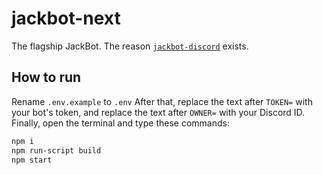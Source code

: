 # jackbot-next

The flagship JackBot. The reason [`jackbot-discord`](https://npm.im/jackbot-discord) exists.

## How to run

Rename `.env.example` to `.env`
After that, replace the text after `TOKEN=` with your bot's token, and replace the text after `OWNER=` with your Discord ID.
Finally, open the terminal and type these commands:

```bash
npm i
npm run-script build
npm start
```
